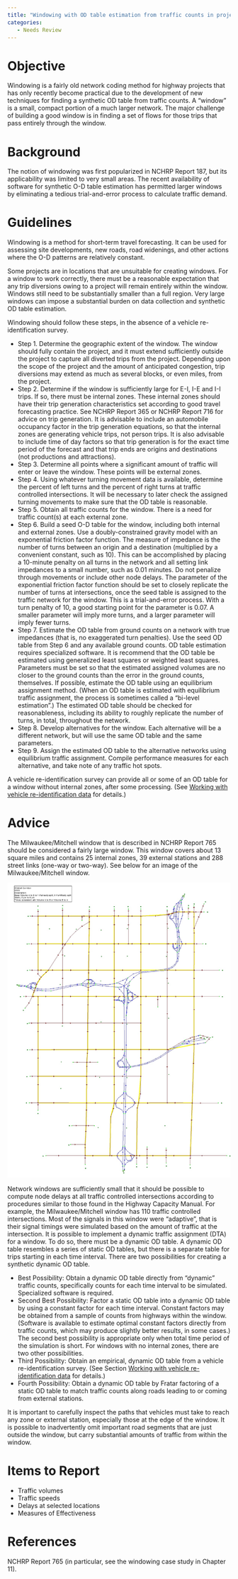 ```yaml
---
title: "Windowing with OD table estimation from traffic counts in project-level traffic forecasting"
categories:
   - Needs Review
---
```


Objective
=========

Windowing is a fairly old network coding method for highway projects that has only recently become practical due to the development of new techniques for finding a synthetic OD table from traffic counts. A “window” is a small, compact portion of a much larger network. The major challenge of building a good window is in finding a set of flows for those trips that pass entirely through the window.

Background
==========

The notion of windowing was first popularized in NCHRP Report 187, but its applicability was limited to very small areas. The recent availability of software for synthetic O-D table estimation has permitted larger windows by eliminating a tedious trial-and-error process to calculate traffic demand.

Guidelines
==========

Windowing is a method for short-term travel forecasting. It can be used for assessing site developments, new roads, road widenings, and other actions where the O-D patterns are relatively constant.

Some projects are in locations that are unsuitable for creating windows. For a window to work correctly, there must be a reasonable expectation that any trip diversions owing to a project will remain entirely within the window. Windows still need to be substantially smaller than a full region. Very large windows can impose a substantial burden on data collection and synthetic OD table estimation.

Windowing should follow these steps, in the absence of a vehicle re-identification survey.

-   Step 1. Determine the geographic extent of the window. The window should fully contain the project, and it must extend sufficiently outside the project to capture all diverted trips from the project. Depending upon the scope of the project and the amount of anticipated congestion, trip diversions may extend as much as several blocks, or even miles, from the project.
-   Step 2. Determine if the window is sufficiently large for E-I, I-E and I-I trips. If so, there must be internal zones. These internal zones should have their trip generation characteristics set according to good travel forecasting practice. See NCHRP Report 365 or NCHRP Report 716 for advice on trip generation. It is advisable to include an automobile occupancy factor in the trip generation equations, so that the internal zones are generating vehicle trips, not person trips. It is also advisable to include time of day factors so that trip generation is for the exact time period of the forecast and that trip ends are origins and destinations (not productions and attractions).
-   Step 3. Determine all points where a significant amount of traffic will enter or leave the window. These points will be external zones.
-   Step 4. Using whatever turning movement data is available, determine the percent of left turns and the percent of right turns at traffic controlled intersections. It will be necessary to later check the assigned turning movements to make sure that the OD table is reasonable.
-   Step 5. Obtain all traffic counts for the window. There is a need for traffic count(s) at each external zone.
-   Step 6. Build a seed O-D table for the window, including both internal and external zones. Use a doubly-constrained gravity model with an exponential friction factor function. The measure of impedance is the number of turns between an origin and a destination (multiplied by a convenient constant, such as 10). This can be accomplished by placing a 10-minute penalty on all turns in the network and all setting link impedances to a small number, such as 0.01 minutes. Do not penalize through movements or include other node delays. The parameter of the exponential friction factor function should be set to closely replicate the number of turns at intersections, once the seed table is assigned to the traffic network for the window. This is a trial-and-error process. With a turn penalty of 10, a good starting point for the parameter is 0.07. A smaller parameter will imply more turns, and a larger parameter will imply fewer turns.
-   Step 7. Estimate the OD table from ground counts on a network with true impedances (that is, no exaggerated turn penalties). Use the seed OD table from Step 6 and any available ground counts. OD table estimation requires specialized software. It is recommend that the OD table be estimated using generalized least squares or weighted least squares. Parameters must be set so that the estimated assigned volumes are no closer to the ground counts than the error in the ground counts, themselves. If possible, estimate the OD table using an equilibrium assignment method. (When an OD table is estimated with equilibrium traffic assignment, the process is sometimes called a “bi-level estimation”.) The estimated OD table should be checked for reasonableness, including its ability to roughly replicate the number of turns, in total, throughout the network.
-   Step 8. Develop alternatives for the window. Each alternative will be a different network, but will use the same OD table and the same parameters.
-   Step 9. Assign the estimated OD table to the alternative networks using equilibrium traffic assignment. Compile performance measures for each alternative, and take note of any traffic hot spots.

A vehicle re-identification survey can provide all or some of an OD table for a window without internal zones, after some processing. (See [Working with vehicle re-identification data](Working_with_vehicle_re-identification_data_in_project-level_traffic_forecasting) for details.)

Advice
======

The Milwaukee/Mitchell window that is described in NCHRP Report 765 should be considered a fairly large window. This window covers about 13 square miles and contains 25 internal zones, 39 external stations and 288 street links (one-way or two-way). See below for an image of the Milwaukee/Mitchell window.

![](MilwaukeeMitchellWindow.jpg "MilwaukeeMitchellWindow.jpg")

Network windows are sufficiently small that it should be possible to compute node delays at all traffic controlled intersections according to procedures similar to those found in the Highway Capacity Manual. For example, the Milwaukee/Mitchell window has 110 traffic controlled intersections. Most of the signals in this window were “adaptive”, that is their signal timings were simulated based on the amount of traffic at the intersection.
It is possible to implement a dynamic traffic assignment (DTA) for a window. To do so, there must be a dynamic OD table. A dynamic OD table resembles a series of static OD tables, but there is a separate table for trips starting in each time interval. There are two possibilities for creating a synthetic dynamic OD table.

-   Best Possibility: Obtain a dynamic OD table directly from “dynamic” traffic counts, specifically counts for each time interval to be simulated. Specialized software is required.
-   Second Best Possibility: Factor a static OD table into a dynamic OD table by using a constant factor for each time interval. Constant factors may be obtained from a sample of counts from highways within the window. (Software is available to estimate optimal constant factors directly from traffic counts, which may produce slightly better results, in some cases.) The second best possibility is appropriate only when total time period of the simulation is short. For windows with no internal zones, there are two other possibilities.
-   Third Possibility: Obtain an empirical, dynamic OD table from a vehicle re-identification survey. (See Section [Working with vehicle re-identification data](Working_with_vehicle_re-identification_data_in_project-level_traffic_forecasting) for details.)
-   Fourth Possibility: Obtain a dynamic OD table by Fratar factoring of a static OD table to match traffic counts along roads leading to or coming from external stations.

It is important to carefully inspect the paths that vehicles must take to reach any zone or external station, especially those at the edge of the window. It is possible to inadvertently omit important road segments that are just outside the window, but carry substantial amounts of traffic from within the window.

Items to Report
===============

-   Traffic volumes
-   Traffic speeds
-   Delays at selected locations
-   Measures of Effectiveness

References
==========

NCHRP Report 765 (in particular, see the windowing case study in Chapter 11).


